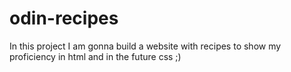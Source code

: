 # odin-recipes
In this project I am gonna build a website with recipes to show my proficiency in html and in the future css ;)
